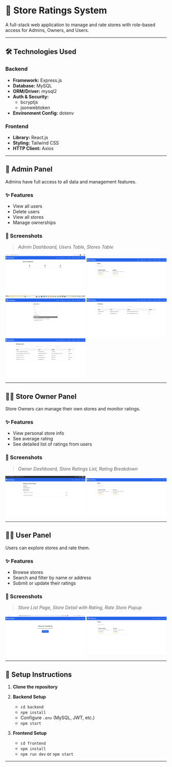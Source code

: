 # 🏬 Store Ratings System

A full-stack web application to manage and rate stores with role-based access for Admins, Owners, and Users.

---

## 🛠️ Technologies Used

### Backend
- **Framework:** Express.js
- **Database:** MySQL
- **ORM/Driver:** mysql2
- **Auth & Security:**
  - bcryptjs
  - jsonwebtoken
- **Environment Config:** dotenv

### Frontend
- **Library:** React.js
- **Styling:** Tailwind CSS
- **HTTP Client:** Axios

---

## 👑 Admin Panel

Admins have full access to all data and management features.

### ✨ Features
- View all users
- Delete users
- View all stores
- Manage ownerships

### 📸 Screenshots
> _Admin Dashboard, Users Table, Stores Table_

<img src="screenshots/Screenshot 2025-07-07 170819.png" width="250"/>
<img src="screenshots/Screenshot 2025-07-07 170912.png" width="250"/>
<img src="screenshots/Screenshot 2025-07-07 170928.png" width="250"/>
<img src="screenshots/Screenshot 2025-07-07 170939.png" width="250"/>
<img src="screenshots/Screenshot 2025-07-07 170948.png" width="250"/>

---

## 🧑‍💼 Store Owner Panel

Store Owners can manage their own stores and monitor ratings.

### ✨ Features
- View personal store info
- See average rating
- See detailed list of ratings from users

### 📸 Screenshots
> _Owner Dashboard, Store Ratings List, Rating Breakdown_

<img src="screenshots/Screenshot 2025-07-07 171346.png" width="250"/>
<img src="screenshots/Screenshot 2025-07-07 171355.png" width="250"/>

---

## 🙋‍♂️ User Panel

Users can explore stores and rate them.

### ✨ Features
- Browse stores
- Search and filter by name or address
- Submit or update their ratings

### 📸 Screenshots
> _Store List Page, Store Detail with Rating, Rate Store Popup_

<img src="screenshots/Screenshot 2025-07-07 171505.png" width="250"/>
<img src="screenshots/Screenshot 2025-07-07 171514.png" width="250"/>

---

## 🚀 Setup Instructions

1. **Clone the repository**
2. **Backend Setup**
   - `cd backend`
   - `npm install`
   - Configure `.env` (MySQL, JWT, etc.)
   - `npm start`

3. **Frontend Setup**
   - `cd frontend`
   - `npm install`
   - `npm run dev` or `npm start`

---

